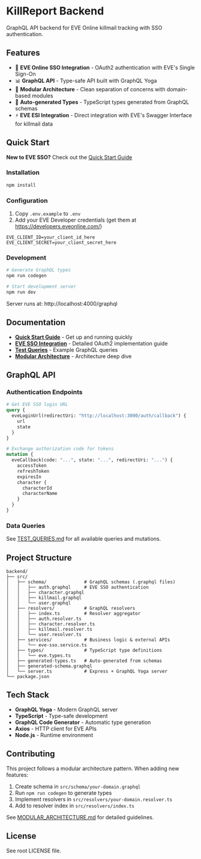 # KillReport Backend

GraphQL API backend for EVE Online killmail tracking with SSO authentication.

## Features

- 🔐 **EVE Online SSO Integration** - OAuth2 authentication with EVE's Single Sign-On
- 📊 **GraphQL API** - Type-safe API built with GraphQL Yoga
- 🎯 **Modular Architecture** - Clean separation of concerns with domain-based modules
- 🔄 **Auto-generated Types** - TypeScript types generated from GraphQL schemas
- ⚡ **EVE ESI Integration** - Direct integration with EVE's Swagger Interface for killmail data

## Quick Start

**New to EVE SSO?** Check out the [Quick Start Guide](./QUICK_START.md)

### Installation

```bash
npm install
```

### Configuration

1. Copy `.env.example` to `.env`
2. Add your EVE Developer credentials (get them at https://developers.eveonline.com/)

```env
EVE_CLIENT_ID=your_client_id_here
EVE_CLIENT_SECRET=your_client_secret_here
```

### Development

```bash
# Generate GraphQL types
npm run codegen

# Start development server
npm run dev
```

Server runs at: http://localhost:4000/graphql

## Documentation

- **[Quick Start Guide](./QUICK_START.md)** - Get up and running quickly
- **[EVE SSO Integration](./EVE_SSO_INTEGRATION.md)** - Detailed OAuth2 implementation guide
- **[Test Queries](./EVE_SSO_TEST_QUERIES.md)** - Example GraphQL queries
- **[Modular Architecture](./MODULAR_ARCHITECTURE.md)** - Architecture deep dive

## GraphQL API

### Authentication Endpoints

```graphql
# Get EVE SSO login URL
query {
  eveLoginUrl(redirectUri: "http://localhost:3000/auth/callback") {
    url
    state
  }
}

# Exchange authorization code for tokens
mutation {
  eveCallback(code: "...", state: "...", redirectUri: "...") {
    accessToken
    refreshToken
    expiresIn
    character {
      characterId
      characterName
    }
  }
}
```

### Data Queries

See [TEST_QUERIES.md](./TEST_QUERIES.md) for all available queries and mutations.

## Project Structure

```
backend/
├── src/
│   ├── schema/              # GraphQL schemas (.graphql files)
│   │   ├── auth.graphql     # EVE SSO authentication
│   │   ├── character.graphql
│   │   ├── killmail.graphql
│   │   └── user.graphql
│   ├── resolvers/           # GraphQL resolvers
│   │   ├── index.ts         # Resolver aggregator
│   │   ├── auth.resolver.ts
│   │   ├── character.resolver.ts
│   │   ├── killmail.resolver.ts
│   │   └── user.resolver.ts
│   ├── services/            # Business logic & external APIs
│   │   └── eve-sso.service.ts
│   ├── types/               # TypeScript type definitions
│   │   └── eve.types.ts
│   ├── generated-types.ts   # Auto-generated from schemas
│   ├── generated-schema.graphql
│   └── server.ts            # Express + GraphQL Yoga server
└── package.json
```

## Tech Stack

- **GraphQL Yoga** - Modern GraphQL server
- **TypeScript** - Type-safe development
- **GraphQL Code Generator** - Automatic type generation
- **Axios** - HTTP client for EVE APIs
- **Node.js** - Runtime environment

## Contributing

This project follows a modular architecture pattern. When adding new features:

1. Create schema in `src/schema/your-domain.graphql`
2. Run `npm run codegen` to generate types
3. Implement resolvers in `src/resolvers/your-domain.resolver.ts`
4. Add to resolver index in `src/resolvers/index.ts`

See [MODULAR_ARCHITECTURE.md](./MODULAR_ARCHITECTURE.md) for detailed guidelines.

## License

See root LICENSE file.

